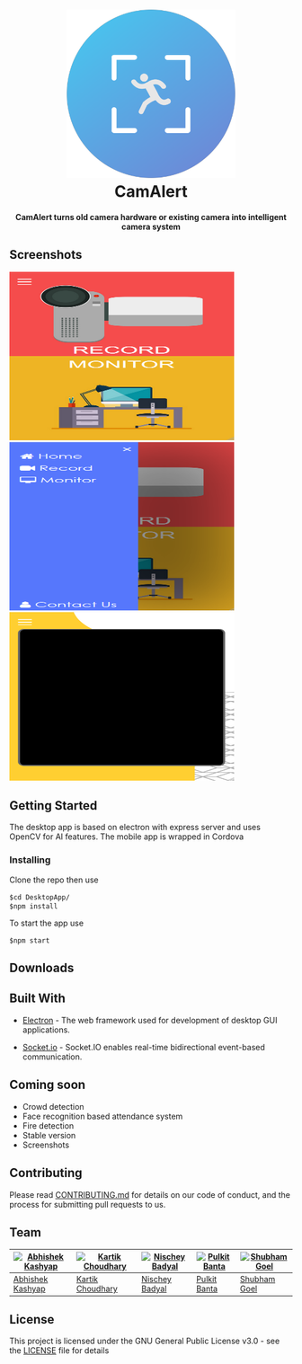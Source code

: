 <h1 align="center">
  <a href="https://github.com/abhishekashyap/CamAlert">
    <img alt="CamAlert icon" src="CamAlert.png" width="300">
  </a>
  <br>CamAlert<br>
</h1>

<h4 align="center">
    CamAlert turns old camera hardware or existing camera into intelligent camera system
</h4>

## Screenshots

<img src="MobileApp/screenshots/1.png" alt="Homepage" height="300" width="400">
<img src="MobileApp/screenshots/2.png" alt="Menu" height="300" width="400">
<img src="MobileApp/screenshots/3.png" alt="Landing page" height="300" width="400">

## Getting Started

The desktop app is based on electron with express server and uses OpenCV for AI features.
The mobile app is wrapped in Cordova

### Installing

Clone the repo then use

```
$cd DesktopApp/
$npm install
```

To start the app use

```
$npm start
```

## Downloads
<!-- * [Releases](https://github.com/abhishekashyap/YoutubeMusic/releases) -->

## Built With

* [Electron](https://electronjs.org) - The web framework used for development of desktop GUI applications.

* [Socket.io](https://socket.io) - Socket.IO enables real-time bidirectional event-based communication.

## Coming soon

* Crowd detection
* Face recognition based attendance system
* Fire detection
* Stable version
* Screenshots

## Contributing

Please read [CONTRIBUTING.md](CONTRIBUTING.md) for details on our code of conduct, and the process for submitting pull requests to us.

## Team

| [![Abhishek Kashyap](https://github.com/abhishekashyap.png?size=100)](https://github.com/abhishekashyap) | [![Kartik Choudhary](https://github.com/kartik918.png?size=100)](https://github.com/kartik918) | [![Nischey Badyal](https://github.com/NB134.png?size=100)](https://github.com/NB134) | [![Pulkit Banta](https://github.com/PulkitBanta.png?size=100)](https://github.com/PulkitBanta) | [![Shubham Goel](https://github.com/shubhamgoel2525.png?size=100)](https://github.com/shubhamgoel2525) |
| --- | --- | --- | --- | --- |
| [Abhishek Kashyap](https://github.com/abhishekashyap) | [Kartik Choudhary](https://github.com/kartik918) | [Nischey Badyal](https://github.com/NB134) | [Pulkit Banta](https://github.com/PulkitBanta) | [Shubham Goel](https://github.com/shubhamgoel2525) |

## License

This project is licensed under the GNU General Public License v3.0 - see the [LICENSE](LICENSE) file for details